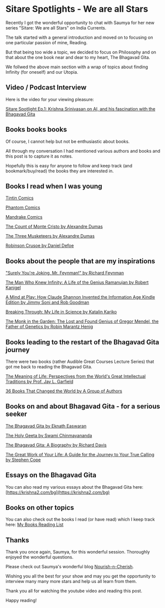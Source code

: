 # Sitare Spotlights - We are all Stars

Recently I got the wonderful opportunity to chat with Saumya for her new series "Sitare: We are all Stars" on India Currents. 

The talk started with a general introduction and moved on to focusing on one particular passion of mine, Reading.

But that being too wide a topic, we decided to focus on Philosophy and on that about the one book near and dear to my heart, The Bhagavad Gita.

We follwed the above main section with a wrap of topics about finding Infinity (for oneself) and our Utopia.

## Video / Podcast Interview

Here is the video for your viewing pleasure:

[Sitare Spotlight Ep.1: Krishna Srinivasan on AI, and his fascination with the Bhagavad Gita](https://www.youtube.com/watch?v=gAfYzSD1rRk)

## Books books books

Of course, I cannot help but not be enthusiastic about books. 

All through my conversation I had mentioned various authors and books and this post is to capture it as notes.

Hopefully this is easy for anyone to follow and keep track (and bookmark/buy/read) the books they are interested in.


## Books I read when I was young

[Tintin Comics](https://www.amazon.com/Tintin-Paperback-Boxed-Set-titles/dp/1405294574/ref=sr_1_1?crid=ZF7HTNF0VJ4D&dib=eyJ2IjoiMSJ9.ABE_4NKjQr3mF6osc4uzrGKJwxIvGBJg1FdHcQbQyae9bQQ29gVB-CA21vyDLUCC_az4q3piiqh5iDCrwhx2IaLPMWB5vKAxLcOArBEFZMnTh4xLmobnpEfmiaBtKpO56HiDC713IYLl_Ca5OlrLXk3H_Ren7AxkPsNUDrloZN0B0tK4G1L46b4h8-lekMo9QyRP7wF9zYmMXlxjHQ_uxWSN4JgfQpaSQSgJpBduoRQ.prPN8mZppizOnO-ftnWNo19Ox97T_b5AfxrQ1yWvpGg&dib_tag=se&keywords=tintin&qid=1723871316&sprefix=tintin%2Caps%2C166&sr=8-1)

[Phantom Comics](https://www.amazon.com/s?k=phantom+comics&crid=2CKIOUPX6S83D&sprefix=phantom+comics%2Caps%2C149&ref=nb_sb_noss_1)

[Mandrake Comics](https://www.amazon.com/s?k=mandrake+comics&crid=2RMQOPCF162M0&sprefix=mandrake+comics%2Caps%2C145&ref=nb_sb_noss_1)

[The Count of Monte Cristo by Alexandre Dumas](https://www.amazon.com/s?k=count+of+monte+cristo&crid=380VHGS29685F&sprefix=count+of+monte+cristo%2Caps%2C150&ref=nb_sb_noss_1)

[The Three Musketeers by Alexandre Dumas](https://www.amazon.com/s?k=three+musketeers&crid=1F4LHQWQF88VA&sprefix=three+musketeers%2Caps%2C153&ref=nb_sb_noss_1)

[Robinson Crusoe by Daniel Defoe](https://www.amazon.com/s?k=robinson+crusoe&crid=IYDPIVLA670T&sprefix=robinson+cru%2Caps%2C146&ref=nb_sb_ss_ts-doa-p_1_12)


## Books about the people that are my inspirations

["Surely You're Joking, Mr. Feynman!" by Richard Feynman](https://www.amazon.com/Surely-Youre-Joking-Mr-Feynman-ebook/dp/B077J7F78Z/ref=sr_1_1?crid=74THP2YE9ZSF&dib=eyJ2IjoiMSJ9.PDJPerLh8Fg0WPIKol0a8QZY8SffaiFnnRqowRf-Kdmm3BVsTZUJcqTXPm6fZ9cQNujs_AnvPbnJXlyT9nR-72OHpwtlEPKCe3b2vS23vu1sOXIfK_u0fO1I3QT9nMc3h6-idZeb63ZZtu7BQi9pucGDIDzZlmNOtRbsfhsp_5Igm-d9Eggg-tGPVUJaz4f3pWFTRAk8nJ6uhePUYJd1JAqcASYOvqxF1q5sKrm-1yE.N9hse8vMhPLVuKGayvL27C1E8CZh5wqaIyDSNFlTMtI&dib_tag=se&keywords=surely+you%27re+joking+mr.+feynman&qid=1723871611&sprefix=feynman%2Caps%2C152&sr=8-1)

[The Man Who Knew Infinity: A Life of the Genius Ramanujan by Robert Kanigel](https://www.amazon.com/Man-Who-Knew-Infinity-ebook/dp/B00BW4VEGM/ref=sr_1_1?crid=2BH986H5K2OHC&dib=eyJ2IjoiMSJ9.k7yNSWUcJZSHI58tItzvGQlyxo0B5RLEnZBWES2L4Dc5ZuDi2kjvaJzWfj-MxXEmb0lZ5sWo034YtESYzDKk3y7d2baOSeSlzeBoe8b3f9JZnb-YGoXrQzWn3Wy_vCHGH2g1f-ZyduwOPhv6rw12NaL9zUFV69sTtY8uREnphKwbpMe790U-E4ricVH9QAWTDSNybutVhkjTBai2_Da1AmRLHQ5Q7NOBGv0euYjWS1E.8tsjfL7donOtMfDVLY6ineWIAz7DzV_nlSO2ASyuFrw&dib_tag=se&keywords=man+who+knew+infinity&qid=1723871625&sprefix=man+who+knew+inf%2Caps%2C145&sr=8-1)

[A Mind at Play: How Claude Shannon Invented the Information Age Kindle Edition by Jimmy Soni and Rob Goodman](https://www.amazon.com/Mind-Play-Shannon-Invented-Information-ebook/dp/B01M5IJN1P/ref=sr_1_2?crid=FLCHII5SAM0P&dib=eyJ2IjoiMSJ9.zBM0N2H0Ii92_-Y02i10qLHiZVWuavWvb3STXtEDb1xMJA3ug6eycrxQzFQxyZtvgpbcm3A-c9Kg5Q2yEfOXfJIOOWSmjFer5updum6PSkdbYMTQubFltnR8_J2vASiWekGxGAaFTInNX9mr8CpjUjAzX7RWNoQXteTcehqWFd0A63zkmi6fpAYepss5iAYpBzBvdbPgtd-IiaNTkulO-dbq3duDYaF4Z2WU2jILYWw.osPjrOFMHjhtrc8QQeW0Tf9SxewjL2Wz2hOL8kxzlPo&dib_tag=se&keywords=claude+shannon&qid=1723871637&sprefix=claude+shannon%2Caps%2C151&sr=8-2)

[Breaking Through: My Life in Science by Katalin Kariko](https://www.amazon.com/Breaking-Through-My-Life-Science-ebook/dp/B0BS33QZR3/ref=sr_1_1?crid=1VDMDTXC9W6FQ&dib=eyJ2IjoiMSJ9.iwjNNrFcRqNxr5YSxIvClzwLRZ_zMwhsugqu2ZeJfzkjOmSumFaJ46mFXX_nJ5-puELJiyLKVR4LMlovc_89LNe4TnPrtNb-tMFmOzqIfN2HD5PmNaNJA0cECC6eXTLz9TUJSLfs9YjkwwIn048Dbr3lgO97vCKhPxDxZYGAvMJJhSiziekuGL5oYGj21PBoXdkeUCwg9-JfGAm4tI_pf3KUwN_4xrArpSUHroFOpkE.J30n1Oljw_SiEZFiJRST9GJaihcK_z7t2wtQYdbO7vw&dib_tag=se&keywords=katalin+kariko&qid=1723871692&sprefix=katalin+kariko%2Caps%2C142&sr=8-1)

[The Monk in the Garden: The Lost and Found Genius of Gregor Mendel, the Father of Genetics by Robin Marantz Henig](https://www.amazon.com/Monk-Garden-Genius-Gregor-Genetics-ebook/dp/B06XC9LY3V/ref=sr_1_1?crid=1TNQDYO1EF0M4&dib=eyJ2IjoiMSJ9.Ane3cDaHoqPACCqzwBjdj3piMMB5jnBjUISCnPo9LsaKs_9R6xRBMOVIJxywZMKgiq7kE-4eM6whhHRkrYmkR7wGObc5YX4a0sxc_1iwFJea7vsSUU6uuq-mFdlEDmVAR0XZPVN9Igp84nBivqTUSaq-3idL7iyf8G6cr0p0OSy8jhgIh4ulAJw0JxVoaBtn_lOTz0QYFr76siFlpXgF-Uwc2s9atp6kYMEVi98pKNU.FPQnIx4jb0xtFYyxj4Qd0nachKv4g971m8mQdN6LAqg&dib_tag=se&keywords=monk+in+the+garden&qid=1723871703&sprefix=monk+in+the+garde%2Caps%2C146&sr=8-1)


## Books leading to the restart of the Bhagavad Gita journey

There were two books (rather Audible Great Courses Lecture Series) that got me back to reading the Bhagavad Gita.

[The Meaning of Life: Perspectives from the World's Great Intellectual Traditions by Prof. Jay L. Garfield](https://www.audible.com/pd/The-Meaning-of-Life-Perspectives-from-the-Worlds-Great-Intellectual-Traditions-Audiobook/B00DJBVRMM)


[36 Books That Changed the World by A Group of Authors](https://www.audible.com/pd/36-Books-That-Changed-the-World-Audiobook/B00MEQRZTM)


## Books on and about Bhagavad Gita - for a serious seeker

[The Bhagavad Gita by Eknath Easwaran](https://www.amazon.com/Bhagavad-Easwarans-Classics-Indian-Spirituality-ebook/dp/B004DI7R5G/ref=sr_1_4?crid=2FZ9JWYB97ALS&dib=eyJ2IjoiMSJ9.OnwgvdlKdZ-hkkIsFghXVHw4mW6LayyNI68Te2fYYRd-81Er_8tJ6g0uxUDA8xKBrLPgnJw4SgiLKdS-LnXPGphA3Zn-UFcEpUDEym1h4PL0879xJ5AbMl-w0_Qm1FIFs4hmaMK4EpwAv1_dmNgfUmPdgjeUU0bK1ERNWtUTQnh32IJJ6ZmITkFmhvCBmMlekhMYme_2n-4nWUDGlg3GHAmSvY2zleZvwG3fSR_vcGRUdToZ1rUGj72KELuOr145GMQg_52BBFe5G72GwyJZ4SjYd63ELh_ybblqRLKAvAI.IhaoO9tyRlebkcLCigoYVQrEe-kX2Tqja6LMw2EGods&dib_tag=se&keywords=bhagavad+gita&qid=1723872013&sprefix=bhagavad+gita%2Caps%2C159&sr=8-4)

[The Holy Geeta by Swami Chinmayananda](https://www.amazon.com/Holy-Geeta-Swami-Chinmayananda-ebook/dp/B08QQ8RVPY/ref=sr_1_1?crid=2TSMJULEWMJC0&dib=eyJ2IjoiMSJ9.VhEdezZhDw1z2zNxGaiqZbnG4RVesyt5f4WNfzr2kJWlvwvry5kVfrfGvP5yiZy7OiZziYb8gU4hHxA0NqszHCnBudgFstX4vLqRm4dVlmouyio5hYOPiRPxfL-Oo27Qr5p0-9w4KlOkSFUihNSWmyxSI-52O7eYxc2gbvUvgfuI_nXbR5i6WPjS1sKwjNsBtDcopg6gcW0xW8rL_Te8dq8TWV-clHKPEi8utXj8IJE.rssxhjrHWlqtSOEJRT7hlx5yW4rfuP6Qs2zIIguem5I&dib_tag=se&keywords=holy+geeta&qid=1723872041&sprefix=holy+geeta%2Caps%2C145&sr=8-1)

[The Bhagavad Gita: A Biography by Richard Davis](https://www.amazon.com/Bhagavad-Gita-Biography-Lives-Religious-ebook/dp/B00LDC6TT0/ref=sr_1_1?crid=2I5FTKU4SIM6O&dib=eyJ2IjoiMSJ9.BEBJlWDCd-MtJMoVuVjPdddLVOlYxAkIeB291LZioMnv1VoXXyvLa571uGlDPut9K0xHnwk5yyQrdWftQRO2tA._ipU8enlFsWvhMsQTsRsoVg8UbW_saDcSv3F7KumtEw&dib_tag=se&keywords=bhagavad+gita+richard+davis&qid=1723872123&sprefix=bhagavad+gita+richard+davi%2Caps%2C169&sr=8-1)

[The Great Work of Your Life: A Guide for the Journey to Your True Calling by Stephen Cope](https://www.amazon.com/Great-Work-Your-Life-Journey-ebook/dp/B0080Z5JT4/ref=sr_1_1?crid=1Y3D5958BD39O&dib=eyJ2IjoiMSJ9.vmkA9bKeEfHAHuf7alg13Ny0iFB1zrkzugr_zZGLlB8njOpYbfAwkwK1A0ELTJegOp7mk2O9_GcwHiiYTE4K0agRuu7QwAo2rUXrJiY9CE__GH-KS508qKMSYFPpCs9F7tBoY6OWTl9u7IsCowbRtRi3_KgyU4a--mpr14c86nQyBCQ3i6e660ABrR66N3_Slkw74PrKrNYrVytQbYCiHif-FE_R0WIUCgXnk4bGCTw.FjyjVrnC9hQswUWYB0n-YHlG3doSdzXCZXElMqMpWWE&dib_tag=se&keywords=stephen+cope&qid=1723872137&sprefix=stephen+cope%2Caps%2C144&sr=8-1)


## Essays on the Bhagavad Gita

You can also read my various essays about the Bhagavad Gita here: [https://krishna2.com/bg](https://krishna2.com/bg)

## Books on other topics

You can also check out the books I read (or have read) which I keep track here: [My Books Reading List](https://krishna2.com/books)

## Thanks

Thank you once again, Saumya, for this wonderful session. Thoroughly enjoyed the wonderful questions.

Please check out Saumya's wonderful blog [Nourish-n-Cherish](https://nourishncherish.org/).

Wishing you all the best for your show and may you get the opportunity to interview many many more stars and help us all learn from them.

Thank you all for watching the youtube video and reading this post. 

Happy reading!
